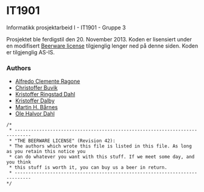 IT1901
======

Informatikk prosjektarbeid I - IT1901 - Gruppe 3

Prosjektet ble ferdigstil den 20. November 2013. Koden er lisensiert under en modifisert [Beerware license](http://en.wikipedia.org/wiki/Beerware) tilgjenglig lenger ned på denne siden.
Koden er tilgjenglig AS-IS.

### Authors

* [Alfredo Clemente Ragone]()
* [Christoffer Buvik]()
* [Kristoffer Ringstad Dahl]()
* [Kristoffer Dalby](https://kradalby.no/)
* [Martin H. Bårnes]()
* [Ole Halvor Dahl]()

```
/*
 * ----------------------------------------------------------------------------
 * "THE BEERWARE LICENSE" (Revision 42):
 * The authors which wrote this file is listed in this file. As long as you retain this notice you
 * can do whatever you want with this stuff. If we meet some day, and you think
 * this stuff is worth it, you can buy us a beer in return. 
 * ----------------------------------------------------------------------------
*/
```
